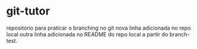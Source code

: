 # git-tutor
repositorio para praticar o branching no git
nova linha adicionada no repo local
outra linha adicionada no README do repo local a partir do branch-test.
